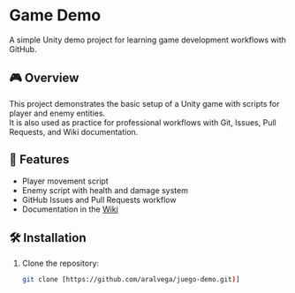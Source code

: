 # Game Demo

A simple Unity demo project for learning game development workflows with GitHub.

## 🎮 Overview
This project demonstrates the basic setup of a Unity game with scripts for player and enemy entities.  
It is also used as practice for professional workflows with Git, Issues, Pull Requests, and Wiki documentation.

## 🚀 Features
- Player movement script
- Enemy script with health and damage system
- GitHub Issues and Pull Requests workflow
- Documentation in the [Wiki](../../wiki)

## 🛠️ Installation
1. Clone the repository:
   ```bash
   git clone [https://github.com/aralvega/juego-demo.git)]
